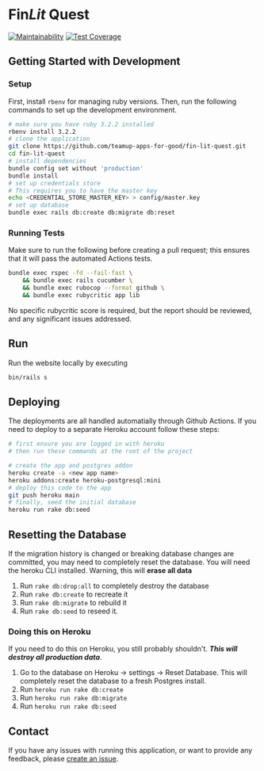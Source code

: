 # Fin*Lit* Quest

[![Maintainability](https://api.codeclimate.com/v1/badges/64e9303e74f63d75ecf9/maintainability)](https://codeclimate.com/github/teamup-apps-for-good/fin-lit-quest/maintainability)
[![Test Coverage](https://api.codeclimate.com/v1/badges/64e9303e74f63d75ecf9/test_coverage)](https://codeclimate.com/github/teamup-apps-for-good/fin-lit-quest/test_coverage)

## Getting Started with Development

### Setup

First, install `rbenv` for managing ruby versions. Then, run the following commands to set up the development environment.

```bash
# make sure you have ruby 3.2.2 installed
rbenv install 3.2.2
# clone the application
git clone https://github.com/teamup-apps-for-good/fin-lit-quest.git
cd fin-lit-quest
# install dependencies
bundle config set without 'production'
bundle install
# set up credentials store
# This requires you to have the master key
echo <CREDENTIAL_STORE_MASTER_KEY> > config/master.key
# set up database
bundle exec rails db:create db:migrate db:reset
```

### Running Tests

Make sure to run the following before creating a pull request; this ensures that it will pass the automated Actions tests.

```bash
bundle exec rspec -fd --fail-fast \
    && bundle exec rails cucumber \
    && bundle exec rubocop --format github \
    && bundle exec rubycritic app lib
```

No specific rubycritic score is required, but the report should be reviewed, and any significant issues addressed.

## Run

Run the website locally by executing

```bash
bin/rails s
```

## Deploying

The deployments are all handled automatially through Github Actions. If you need to deploy to a separate Heroku account follow these steps:

```bash
# first ensure you are logged in with heroku
# then run these commands at the root of the project

# create the app and postgres addon
heroku create -a <new app name>
heroku addons:create heroku-postgresql:mini
# deploy this code to the app
git push heroku main
# finally, seed the initial database
heroku run rake db:seed
```

## Resetting the Database

If the migration history is changed or breaking database changes are committed, you may need to completely reset the database. You will need the heroku CLI installed.
Warning, this will **erase all data**

1. Run `rake db:drop:all` to completely destroy the database
2. Run `rake db:create` to recreate it
3. Run `rake db:migrate` to rebuild it
4. Run `rake db:seed` to reseed it.

### Doing this on Heroku

If you need to do this on Heroku, you still probably shouldn't. ***This will destroy all production data***.

1. Go to the database on Heroku -> settings -> Reset Database. This will completely reset the database to a fresh Postgres install.
2. Run `heroku run rake db:create`
3. Run `heroku run rake db:migrate`
4. Run `heroku run rake db:seed`

## Contact

If you have any issues with running this application, or want to provide any feedback, please [create an issue](https://github.com/teamup-apps-for-good/fin-lit-quest/issues/new).

